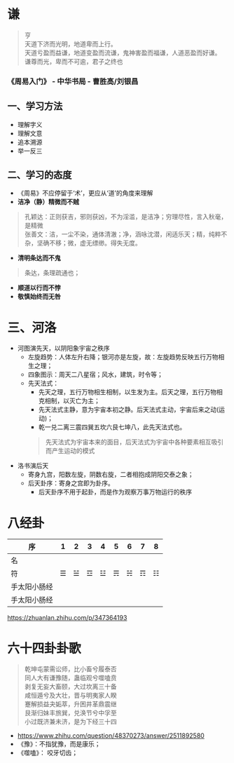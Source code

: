 # 谦
> 亨  
> 天道下济而光明，地道卑而上行。  
> 天道亏盈而益谦，地道变盈而流谦，鬼神害盈而福谦，人道恶盈而好谦。  
> 谦尊而光，卑而不可逾，君子之终也  

### 《周易入门》 - 中华书局 - 曹胜高/刘银昌

## 一、学习方法
* 理解字义
* 理解文意
* 追本溯源
* 举一反三

## 二、学习的态度
* 《周易》不应停留于‘术’，更应从‘道’的角度来理解
* <strong>洁净（静）精微而不贼</strong>
> 孔颖达：正则获吉，邪则获凶，不为淫滥，是洁净；穷理尽性，言入秋毫，是精微  
> 张善文：洁，一尘不染，通体清澈；净，涵咏沈潜，闲适乐天；精，纯粹不杂，坚确不移；微，虚无缥缈。得失无度。
* <strong>清明条达而不鬼</strong>
> 条达，条理疏通也；
* <strong>顺道以行而不悖</strong>
* <strong>敬慎始终而无咎</strong>

# 三、河洛
* 河图演先天，以阴阳象宇宙之秩序
    - 左旋趋势：人体左升右降；银河亦是左旋，故：左旋趋势反映五行万物相生之理；
    - 四象图示：周天二八星宿；风水，建筑，时令等；
    - 先天法式：
        + 先天之理，五行万物相生相制，以生发为主。后天之理，五行万物相克相制，以灭亡为主；
        + 先天法式主静，意为宇宙本初之静。后天法式主动，宇宙后来之动(运动)；
        + 乾一兑二离三震四巽五坎六艮七坤八，此先天法式也。
        >  先天法式为宇宙本来的面目，后天法式为宇宙中各种要素相互吸引而产生运动的模式
* 洛书演后天
    - 寄身九宫，阳数左旋，阴数右旋，二者相抱成阴阳交泰之象；
    - 后天卦序：寄身之宫即为卦序。
        + 后天卦序不用于起卦，而是作为观察万事万物运行的秩序

# 八经卦
| 序 | 1 | 2 | 3 | 4 | 5 | 6 | 7 | 8 |
| ---- | ---- | ---- | ---- | ---- | ---- | ---- | ---- | ---- |
| 名 ||||||
| 符 | ☰ | ☱ | ☲ | ☳ | ☴ | ☵ | ☶ | ☷|
| 手太阳小肠经 ||||||
| 手太阳小肠经 ||||||

https://zhuanlan.zhihu.com/p/347364193

# 六十四卦卦歌
> 乾坤屯蒙需讼师，比小畜兮履泰否  
> 同人大有谦豫随，蛊临观兮噬嗑贲  
> 剥复无妄大畜颐，大过坎离三十备  
> 咸恒遁兮及大壮，晋与明夷家人睽  
> 蹇解损益夬姤萃，升困井革鼎震继  
> 艮渐归妹丰旅巽，兑涣节兮中孚至  
> 小过既济兼未济，是为下经三十四

* https://www.zhihu.com/question/48370273/answer/2511892580
* 《豫》：不指犹豫，而是康乐；
* 《噬嗑》： 咬牙切齿；






